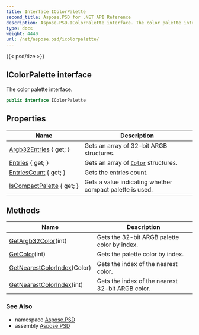 ```yaml
---
title: Interface IColorPalette
second_title: Aspose.PSD for .NET API Reference
description: Aspose.PSD.IColorPalette interface. The color palette interface
type: docs
weight: 4440
url: /net/aspose.psd/icolorpalette/
---
```

{{< psd/tize >}}
## IColorPalette interface

The color palette interface.

```csharp
public interface IColorPalette
```

## Properties

| Name | Description |
| --- | --- |
| [Argb32Entries](../../aspose.psd/icolorpalette/argb32entries/) { get; } | Gets an array of 32-bit ARGB structures. |
| [Entries](../../aspose.psd/icolorpalette/entries/) { get; } | Gets an array of [`Color`](../color/) structures. |
| [EntriesCount](../../aspose.psd/icolorpalette/entriescount/) { get; } | Gets the entries count. |
| [IsCompactPalette](../../aspose.psd/icolorpalette/iscompactpalette/) { get; } | Gets a value indicating whether compact palette is used. |

## Methods

| Name | Description |
| --- | --- |
| [GetArgb32Color](../../aspose.psd/icolorpalette/getargb32color/)(int) | Gets the 32-bit ARGB palette color by index. |
| [GetColor](../../aspose.psd/icolorpalette/getcolor/)(int) | Gets the palette color by index. |
| [GetNearestColorIndex](../../aspose.psd/icolorpalette/getnearestcolorindex/#getnearestcolorindex)(Color) | Gets the index of the nearest color. |
| [GetNearestColorIndex](../../aspose.psd/icolorpalette/getnearestcolorindex/#getnearestcolorindex_1)(int) | Gets the index of the nearest 32-bit ARGB color. |

### See Also

* namespace [Aspose.PSD](../../aspose.psd/)
* assembly [Aspose.PSD](../../)


